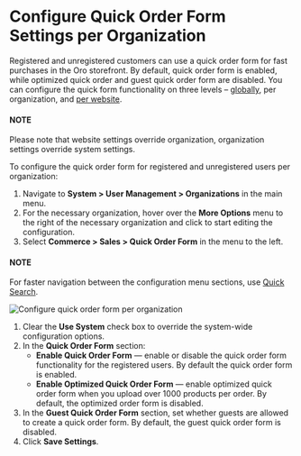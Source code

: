 <a id="user-guide-system-configuration-commerce-sales-quick-order-form-organization"></a>

# Configure Quick Order Form Settings per Organization

Registered and unregistered customers can use a quick order form for fast purchases in the Oro storefront. By default, quick order form is enabled, while optimized quick order and guest quick order form are disabled. You can configure the quick form functionality on three levels – [globally](../../../../../configuration/commerce/sales/guest-quick-order-global.md#user-guide-system-configuration-commerce-sales-quick-order-form-global), per organization, and [per website](../../../../../websites/web-configuration/commerce/sales/website-guest-quick-order.md#user-guide-system-configuration-commerce-sales-quick-order-form-website).

#### NOTE
Please note that website settings override organization, organization settings override system settings.

To configure the quick order form for registered and unregistered users per organization:

1. Navigate to **System > User Management > Organizations** in the main menu.
2. For the necessary organization, hover over the <i class="fa fa-ellipsis-h fa-lg" aria-hidden="true"></i> **More Options** menu to the right of the necessary organization and click <i class="fas fa-cog" aria-hidden="true"></i> to start editing the configuration.
3. Select **Commerce > Sales > Quick Order Form** in the menu to the left.

#### NOTE
For faster navigation between the configuration menu sections, use [Quick Search](../../../../../configuration/quick-search.md#user-guide-system-configuration-quick-search).

![Configure quick order form per organization](user/img/system/user_management/org_configuration/sales/org_quick_order_form.png)
1. Clear the **Use System** check box to override the system-wide configuration options.
2. In the **Quick Order Form** section:
   * **Enable Quick Order Form** — enable or disable the quick order form functionality for the registered users. By default the quick order form is enabled.
   * **Enable Optimized Quick Order Form** — enable optimized quick order form when you upload over 1000 products per order. By default, the optimized order form is disabled.
3. In the **Guest Quick Order Form** section, set whether guests are allowed to create a quick order form. By default, the guest quick order form is disabled.
4. Click **Save Settings**.

<!-- fa-bars = fa-navicon -->
<!-- Ic Tiles is used as Set As Default in saved views, and as tiles in display layout options -->
<!-- IcPencil refers to Rename in Commerce and Inline Editing in CRM -->
<!-- Check mark in the square. -->
<!-- SortDesc is also used as drop-down arrow -->
